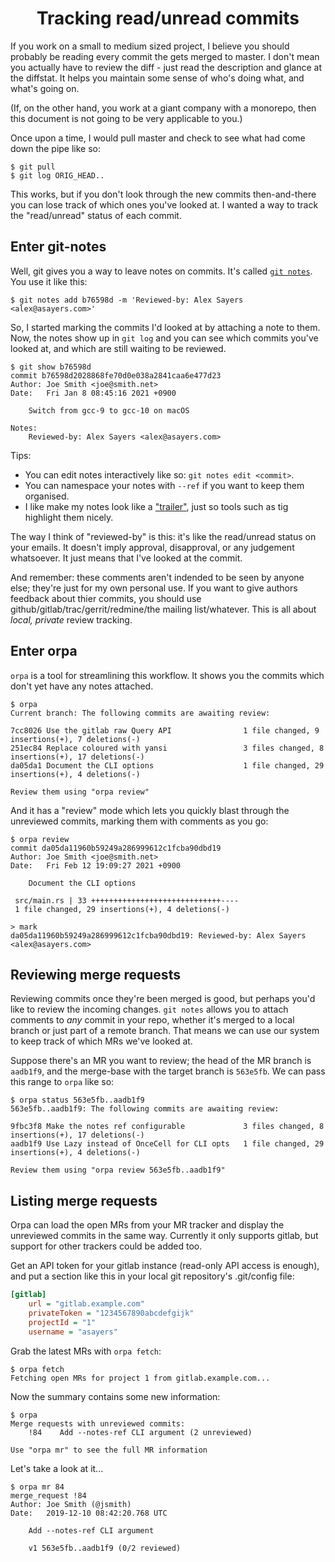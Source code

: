 <h1 align="center">Tracking read/unread commits</h1>

If you work on a small to medium sized project, I believe you should probably
be reading every commit the gets merged to master.  I don't mean you actually
have to review the diff - just read the description and glance at the diffstat.
It helps you maintain some sense of who's doing what, and what's going on.

(If, on the other hand, you work at a giant company with a monorepo, then
this document is not going to be very applicable to you.)

Once upon a time, I would pull master and check to see what had come down
the pipe like so:

```
$ git pull
$ git log ORIG_HEAD..
```

This works, but if you don't look through the new commits then-and-there you
can lose track of which ones you've looked at.  I wanted a way to track the
"read/unread" status of each commit.

## Enter git-notes

Well, git gives you a way to leave notes on commits.  It's called [`git
notes`].  You use it like this:

```
$ git notes add b76598d -m 'Reviewed-by: Alex Sayers <alex@asayers.com>'
```

So, I started marking the commits I'd looked at by attaching a note to them.
Now, the notes show up in `git log` and you can see which commits you've
looked at, and which are still waiting to be reviewed.

```
$ git show b76598d
commit b76598d2028868fe70d0e038a2841caa6e477d23
Author: Joe Smith <joe@smith.net>
Date:   Fri Jan 8 08:45:16 2021 +0900

    Switch from gcc-9 to gcc-10 on macOS

Notes:
    Reviewed-by: Alex Sayers <alex@asayers.com>
```

Tips:

* You can edit notes interactively like so: `git notes edit <commit>`.
* You can namespace your notes with `--ref` if you want to keep them organised.
* I like make my notes look like a ["trailer"], just so tools such as tig
  highlight them nicely.

The way I think of "reviewed-by" is this: it's like the read/unread status
on your emails.  It doesn't imply approval, disapproval, or any judgement
whatsoever.  It just means that I've looked at the commit.

And remember: these comments aren't indended to be seen by anyone else;
they're just for my own personal use.  If you want to give authors feedback
about thier commits, you should use github/gitlab/trac/gerrit/redmine/the
mailing list/whatever.  This is all about _local, private_ review tracking.

[`git notes`]: https://git-scm.com/docs/git-notes
["trailer"]: https://git-scm.com/docs/git-interpret-trailers

## Enter orpa

`orpa` is a tool for streamlining this workflow.  It shows you the commits
which don't yet have any notes attached.

```
$ orpa
Current branch: The following commits are awaiting review:

7cc8026 Use the gitlab raw Query API                1 file changed, 9 insertions(+), 7 deletions(-)
251ec84 Replace coloured with yansi                 3 files changed, 8 insertions(+), 17 deletions(-)
da05da1 Document the CLI options                    1 file changed, 29 insertions(+), 4 deletions(-)

Review them using "orpa review"
```

And it has a "review" mode which lets you quickly blast through the unreviewed
commits, marking them with comments as you go:

```
$ orpa review
commit da05da11960b59249a286999612c1fcba90dbd19
Author: Joe Smith <joe@smith.net>
Date:   Fri Feb 12 19:09:27 2021 +0900

    Document the CLI options

 src/main.rs | 33 +++++++++++++++++++++++++++++----
 1 file changed, 29 insertions(+), 4 deletions(-)

> mark
da05da11960b59249a286999612c1fcba90dbd19: Reviewed-by: Alex Sayers <alex@asayers.com>
```

## Reviewing merge requests

Reviewing commits once they're been merged is good, but perhaps you'd like
to review the incoming changes.  `git notes` allows you to attach comments
to _any_ commit in your repo, whether it's merged to a local branch or just
part of a remote branch.  That means we can use our system to keep track of
which MRs we've looked at.

Suppose there's an MR you want to review; the head of the MR branch is
`aadb1f9`, and the merge-base with the target branch is `563e5fb`.  We can
pass this range to `orpa` like so:

```
$ orpa status 563e5fb..aadb1f9
563e5fb..aadb1f9: The following commits are awaiting review:

9fbc3f8 Make the notes ref configurable             3 files changed, 8 insertions(+), 17 deletions(-)
aadb1f9 Use Lazy instead of OnceCell for CLI opts   1 file changed, 29 insertions(+), 4 deletions(-)

Review them using "orpa review 563e5fb..aadb1f9"
```

## Listing merge requests

Orpa can load the open MRs from your MR tracker and display the unreviewed
commits in the same way.  Currently it only supports gitlab, but support
for other trackers could be added too.

Get an API token for your gitlab instance (read-only API access is enough),
and put a section like this in your local git repository's .git/config file:

```ini
[gitlab]
    url = "gitlab.example.com"
    privateToken = "1234567890abcdefgijk"
    projectId = "1"
    username = "asayers"
```

Grab the latest MRs with `orpa fetch`:

```
$ orpa fetch
Fetching open MRs for project 1 from gitlab.example.com...
```

Now the summary contains some new information:

```
$ orpa
Merge requests with unreviewed commits:
    !84    Add --notes-ref CLI argument (2 unreviewed)

Use "orpa mr" to see the full MR information
```

Let's take a look at it...

```
$ orpa mr 84
merge_request !84
Author: Joe Smith (@jsmith)
Date:   2019-12-10 08:42:20.768 UTC

    Add --notes-ref CLI argument

    v1 563e5fb..aadb1f9 (0/2 reviewed)
```
